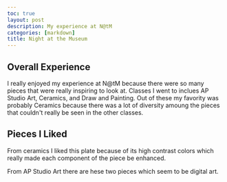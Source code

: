 ```yaml
---
toc: true
layout: post
description: My experience at N@tM
categories: [markdown]
title: Night at the Museum
---
```


## Overall Experience

I really enjoyed my experience at N@tM because there were so many pieces that were really inspiring to look at. Classes I went to inclues AP Studio Art, Ceramics, and Draw and Painting. Out of these my favority was probably Ceramics because there was a lot of diversity amoung the pieces that couldn't really be seen in the other classes.

## Pieces I Liked

From ceramics I liked this plate because of its high contrast colors which really made each component of the piece be enhanced.

From AP Studio Art there are hese two pieces which seem to be digital art. 